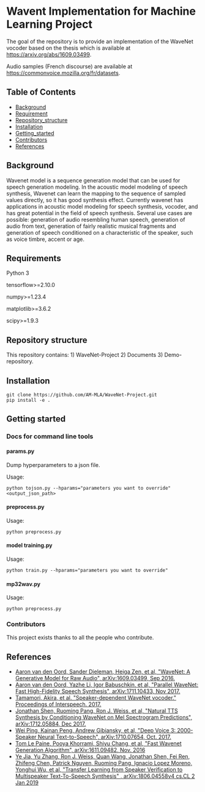 # Wavent Implementation for Machine Learning Project

The goal of the repository is to provide an implementation of the WaveNet vocoder based on the thesis which is available at https://arxiv.org/abs/1609.03499.

Audio samples (French discourse) are available at https://commonvoice.mozilla.org/fr/datasets.

## Table of Contents
- [Background](#background)
- [Requirement](#Requirements)
- [Repository_structure](#Repository_structure)
- [Installation](#Installation)
- [Getting_started](#Getting_started)
- [Contributors](#Contributors)
- [References](#References)


## Background
Wavenet model is a sequence generation model that can be used for speech generation modeling. In the acoustic model modeling of speech synthesis, Wavenet can learn the mapping to the sequence of sampled values directly, so it has good synthesis effect. Currently wavenet has applications in acoustic model modeling for speech synthesis, vocoder, and has great potential in the field of speech synthesis. Several use cases are possible: generation of audio resembling human speech, generation of audio from text, generation of fairly realistic musical fragments and generation of speech conditioned on a characteristic of the speaker, such as voice timbre, accent or age.


## Requirements
Python 3 

tensorflow>=2.10.0 

numpy>=1.23.4 

matplotlib>=3.6.2 

scipy>=1.9.3 


## Repository structure
This repository contains: 1) WaveNet-Project  2) Documents 3) Demo-repository.


## Installation
```
git clone https://github.com/AM-MLA/WaveNet-Project.git
pip install -e .
```

## Getting started
### Docs for command line tools

#### params.py

Dump hyperparameters to a json file.

Usage:

```
python tojson.py --hparams="parameters you want to override" <output_json_path>
```

#### preprocess.py

Usage:

```
python preprocess.py 
```

#### model training.py

Usage:

```
python train.py --hparams="parameters you want to override"
```

#### mp32wav.py
Usage:

```
python preprocess.py 
```

### Contributors

This project exists thanks to all the people who contribute. 

## References

- [Aaron van den Oord, Sander Dieleman, Heiga Zen, et al, "WaveNet: A Generative Model for Raw Audio", 	arXiv:1609.03499, Sep 2016.](https://arxiv.org/abs/1609.03499)
- [Aaron van den Oord, Yazhe Li, Igor Babuschkin, et al, "Parallel WaveNet: Fast High-Fidelity Speech Synthesis", 	arXiv:1711.10433, Nov 2017.](https://arxiv.org/abs/1711.10433)
- [Tamamori, Akira, et al. "Speaker-dependent WaveNet vocoder." Proceedings of Interspeech. 2017.](http://www.isca-speech.org/archive/Interspeech_2017/pdfs/0314.PDF)
- [Jonathan Shen, Ruoming Pang, Ron J. Weiss, et al, "Natural TTS Synthesis by Conditioning WaveNet on Mel Spectrogram Predictions", arXiv:1712.05884, Dec 2017.](https://arxiv.org/abs/1712.05884)
- [Wei Ping, Kainan Peng, Andrew Gibiansky, et al, "Deep Voice 3: 2000-Speaker Neural Text-to-Speech", arXiv:1710.07654, Oct. 2017.](https://arxiv.org/abs/1710.07654)
- [Tom Le Paine, Pooya Khorrami, Shiyu Chang, et al, "Fast Wavenet Generation Algorithm", arXiv:1611.09482, Nov. 2016](https://arxiv.org/abs/1611.09482)
- [Ye Jia, Yu Zhang, Ron J. Weiss, Quan Wang, Jonathan Shen, Fei Ren, Zhifeng Chen, Patrick Nguyen, Ruoming Pang, Ignacio Lopez Moreno, Yonghui Wu, et al, "Transfer Learning from Speaker Verification to Multispeaker Text-To-Speech Synthesis" , arXiv:1806.04558v4 cs.CL 2 Jan 2019](https://arxiv.org/abs/1806.04558)

